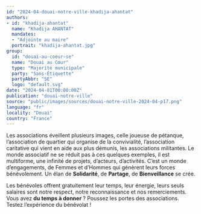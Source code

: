 ```yaml
---
id: "2024-04-douai-notre-ville-khadija-ahantat"
authors:
- id: "khadija-ahantat"
  name: "Khadija AHANTAT"
  mandates: 
  - "Adjointe au maire"
  portrait: "khadija-ahantat.jpg"
group:
  id: "douai-au-coeur-se"
  name: "Douai au Cœur"
  type: "Majorité municipale"
  party: "Sans-Étiquette"
  partyAbbr: "SE"
  logo: "default.svg"
date: "2024-04-01T00:00:00Z"
publication: "douai-notre-ville"
source: "public/images/sources/douai-notre-ville-2024-04-p17.png"
language: "fr"
locality: "Douai"
country: "France"
---
```


Les associations éveillent plusieurs images, celle joueuse de pétanque, l’association de quartier qui organise de la convivialité, l’association caritative qui vient en aide aux plus démunis, les associations militantes. Le monde associatif ne se réduit pas à ces quelques exemples, il est multiforme, une infinité de projets, d’acteurs, d’activités. C’est un monde d’engagements, de Femmes et d’Hommes qui génèrent leurs forces bénévolement. Un élan de **Solidarité**, de **Partage**, de **Bienveillance** se crée.

Les bénévoles offrent gratuitement leur temps, leur énergie, leurs seuls salaires sont notre respect, notre reconnaissance et nos remerciements. Vous avez **du temps à donner** ? Poussez les portes des associations. Testez l’expérience du bénévolat !
